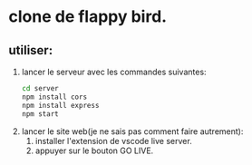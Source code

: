 # clone de flappy bird.

## utiliser:
1. lancer le serveur avec les commandes suivantes:
	```bash
	cd server
	npm install cors
	npm install express
	npm start
	```
2. lancer le site web(je ne sais pas comment faire autrement):
	1. installer l'extension de vscode live server.
	2. appuyer sur le bouton GO LIVE.

